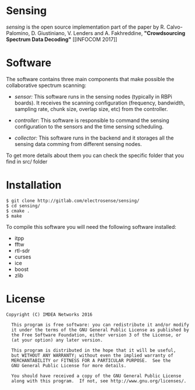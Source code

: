 Sensing
=

*sensing* is the open source implementation part of the paper by R. Calvo-Palomino, D. Giustiniano, V. Lenders and A. Fakhreddine, **"Crowdsourcing Spectrum Data Decoding"** [[INFOCOM 2017]]

Software
=

The software contains three main components that make possible the collaborative spectrum scanning:

* *sensor:* This software runs in the sensing nodes (typically in RBPi boards). It receives the scanning configuration (frequency, bandwidth, sampling rate, chunk size, overlap size, etc) from the controller.

* *controller*: This software is responsible to command the sensing configuration to the sensors and the time sensing scheduling.

* *collector:* This software runs in the backend and it storages all the sensing data comming from different sensing nodes.



To get more details about them you can check the specific folder that you find in src/ folder

Installation
=

```
$ git clone http://gitlab.com/electrosense/sensing/
$ cd sensing/
$ cmake .
$ make
```

To compile this software you will need the following software installed:

* itpp
* fftw
* rtl-sdr
* curses
* ice
* boost
* zlib

License
=

```
Copyright (C) IMDEA Networks 2016

  This program is free software: you can redistribute it and/or modify
  it under the terms of the GNU General Public License as published by
  the Free Software Foundation, either version 3 of the License, or
  (at your option) any later version.

  This program is distributed in the hope that it will be useful,
  but WITHOUT ANY WARRANTY; without even the implied warranty of
  MERCHANTABILITY or FITNESS FOR A PARTICULAR PURPOSE.  See the
  GNU General Public License for more details.

  You should have received a copy of the GNU General Public License
  along with this program.  If not, see http://www.gnu.org/licenses/.

```
